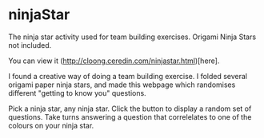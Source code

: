 # ninjaStar
The ninja star activity used for team building exercises. Origami Ninja Stars not included.

You can view it (http://cloong.ceredin.com/ninjastar.html)[here].

I found a creative way of doing a team building exercise. I folded several origami paper ninja stars, and made this webpage which randomises different "getting to know you" questions.

Pick a ninja star, any ninja star.
Click the button to display a random set of questions. 
Take turns answering a question that correlelates to one of the colours on your ninja star.
